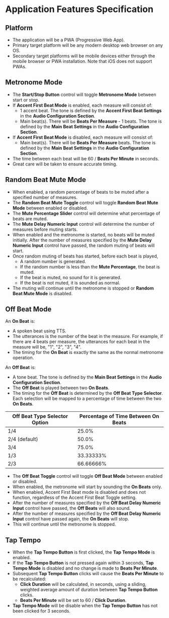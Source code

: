 # Application Features Specification

## Platform

- The application will be a PWA (Progressive Web App).
- Primary target platform will be any modern desktop web browser on any OS.
- Secondary target platforms will be mobile devices either through the mobile browser or PWA installation. Note that iOS does not support PWAs.

## Metronome Mode

- The **Start/Stop Button** control will toggle **Metronome Mode** between start or stop.
- If **Accent First Beat Mode** is enabled, each measure will consist of:
  - 1 accent beat. The tone is defined by the **Accent First Beat Settings** in the **Audio Configuration Section**.
  - Main beat(s). There will be **Beats Per Measure** - 1 beats. The tone is defined by the **Main Beat Settings** in the **Audio Configuration Section**.
- If **Accent First Beat Mode** is disabled, each measure will consist of:
  - Main beat(s). There will be **Beats Per Measure** beats. The tone is defined by the **Main Beat Settings** in the **Audio Configuration Section**.
- The time between each beat will be 60 / **Beats Per Minute** in seconds.
- Great care will be taken to ensure accurate timing.

## Random Beat Mute Mode

- When enabled, a random percentage of beats to be muted after a specified number of measures.
- The **Random Beat Mute Toggle** control will toggle **Random Beat Mute Mode** between enabled or disabled.
- The **Mute Percentage Slider** control will determine what percentage of beats are muted.
- The **Mute Delay Numeric Input** control will determine the number of measures before muting starts.
- When enabled and the metronome is started, no beats will be muted initially. After the number of measures specified by the **Mute Delay Numeric Input** control have passed, the random muting of beats will start.
- Once random muting of beats has started, before each beat is played,
  - A random number is generated.
  - If the random number is less than the **Mute Percentage**, the beat is muted.
  - If the beat is muted, no sound for it is generated.
  - If the beat is not muted, it is sounded as normal.
- The muting will continue until the metronome is stopped or **Random Beat Mute Mode** is disabled.

## Off Beat Mode

An **On Beat** is:
- A spoken beat using TTS.
- The utterances is the number of the beat in the measure. For example, if there are 4 beats per measure, the utterances for each beat in the measure will be, "1", "2", "3", "4".
- The timing for the **On Beat** is exactly the same as the normal metronome operation.

An **Off Beat** is:
- A tone beat. The tone is defined by the **Main Beat Settings** in the **Audio Configuration Section**.
- The **Off Beat** is played between two **On Beats**.
- The timing for the **Off Beat** is determined by the **Off Beat Type Selector**. Each selection will be mapped to a percentage of time between the two **On Beats**.

| Off Beat Type Selector Option | Percentage of Time Between On Beats |
|------------------------------|-------------------------------------|
| 1/4                          | 25.0%                               |
| 2/4 (default)                | 50.0%                               |
| 3/4                          | 75.0%                               |
| 1/3                          | 33.33333%                           |
| 2/3                          | 66.66666%                           |

- The **Off Beat Toggle** control will toggle **Off Beat Mode** between enabled or disabled.
- When enabled, the metronome will start by sounding the **On Beats** only.
- When enabled, Accent First Beat mode is disabled and does not function, regardless of the Accent First Beat Toggle setting.
- After the number of measures specified by the **Off Beat Delay Numeric Input** control have passed, the **Off Beats** will also sound.
- After the number of measures specified by the **Off Beat Delay Numeric Input** control have passed again, the **On Beats** will stop.
- This will continue until the metronome is stopped.

## Tap Tempo

- When the **Tap Tempo Button** is first clicked, the **Tap Tempo Mode** is enabled.
- If the **Tap Tempo Button** is not pressed again within 3 seconds, **Tap Tempo Mode** is disabled and no change is made to **Beats Per Minute**.
- Subsequent **Tap Tempo Button** clicks will cause the **Beats Per Minute** to be recalculated:
  - **Click Duration** will be calculated, in seconds, using a sliding, weighted average amount of duration between **Tap Tempo Button** clicks.
  - **Beats Per Minute** will be set to 60 / **Click Duration**.
- **Tap Tempo Mode** will be disable when the **Tap Tempo Button** has not been clicked for 3 seconds.
